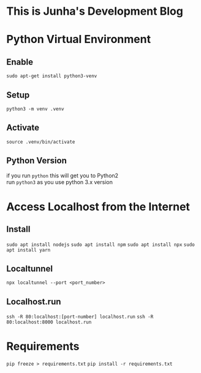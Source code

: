 # This is Junha's Development Blog

# Python Virtual Environment

## Enable

`sudo apt-get install python3-venv`

## Setup

`python3 -m venv .venv`

## Activate

`source .venv/bin/activate`

## Python Version

if you run `python` this will get you to Python2  
run `python3` as you use python 3.x version

# Access Localhost from the Internet

## Install

`sudo apt install nodejs`
`sudo apt install npm`
`sudo apt install npx`
`sudo apt install yarn`

## Localtunnel

`npx localtunnel --port <port_number>`

## Localhost.run

`ssh -R 80:localhost:[port-number] localhost.run`
`ssh -R 80:localhost:8000 localhost.run`

# Requirements

`pip freeze > requirements.txt`
`pip install -r requirements.txt`